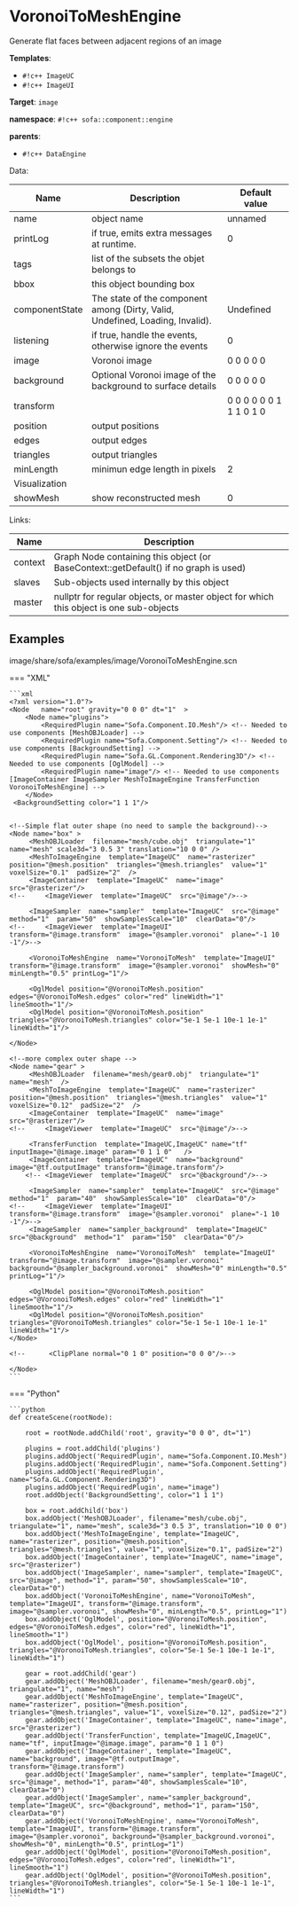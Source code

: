 # VoronoiToMeshEngine

Generate flat faces between adjacent regions of an image


__Templates__:

- `#!c++ ImageUC`
- `#!c++ ImageUI`

__Target__: `image`

__namespace__: `#!c++ sofa::component::engine`

__parents__: 

- `#!c++ DataEngine`

Data: 

<table>
<thead>
    <tr>
        <th>Name</th>
        <th>Description</th>
        <th>Default value</th>
    </tr>
</thead>
<tbody>
	<tr>
		<td>name</td>
		<td>
object name
</td>
		<td>unnamed</td>
	</tr>
	<tr>
		<td>printLog</td>
		<td>
if true, emits extra messages at runtime.
</td>
		<td>0</td>
	</tr>
	<tr>
		<td>tags</td>
		<td>
list of the subsets the objet belongs to
</td>
		<td></td>
	</tr>
	<tr>
		<td>bbox</td>
		<td>
this object bounding box
</td>
		<td></td>
	</tr>
	<tr>
		<td>componentState</td>
		<td>
The state of the component among (Dirty, Valid, Undefined, Loading, Invalid).
</td>
		<td>Undefined</td>
	</tr>
	<tr>
		<td>listening</td>
		<td>
if true, handle the events, otherwise ignore the events
</td>
		<td>0</td>
	</tr>
	<tr>
		<td>image</td>
		<td>
Voronoi image
</td>
		<td>0 0 0 0 0</td>
	</tr>
	<tr>
		<td>background</td>
		<td>
Optional Voronoi image of the background to surface details
</td>
		<td>0 0 0 0 0</td>
	</tr>
	<tr>
		<td>transform</td>
		<td>

</td>
		<td>0 0 0 0 0 0 1 1 1 0 1 0</td>
	</tr>
	<tr>
		<td>position</td>
		<td>
output positions
</td>
		<td></td>
	</tr>
	<tr>
		<td>edges</td>
		<td>
output edges
</td>
		<td></td>
	</tr>
	<tr>
		<td>triangles</td>
		<td>
output triangles
</td>
		<td></td>
	</tr>
	<tr>
		<td>minLength</td>
		<td>
minimun edge length in pixels
</td>
		<td>2</td>
	</tr>
	<tr>
		<td colspan="3">Visualization</td>
	</tr>
	<tr>
		<td>showMesh</td>
		<td>
show reconstructed mesh
</td>
		<td>0</td>
	</tr>

</tbody>
</table>

Links: 

| Name | Description |
| ---- | ----------- |
|context|Graph Node containing this object (or BaseContext::getDefault() if no graph is used)|
|slaves|Sub-objects used internally by this object|
|master|nullptr for regular objects, or master object for which this object is one sub-objects|



## Examples

image/share/sofa/examples/image/VoronoiToMeshEngine.scn

=== "XML"

    ```xml
    <?xml version="1.0"?>
    <Node 	name="root" gravity="0 0 0" dt="1"  >
        <Node name="plugins">
            <RequiredPlugin name="Sofa.Component.IO.Mesh"/> <!-- Needed to use components [MeshOBJLoader] -->
            <RequiredPlugin name="Sofa.Component.Setting"/> <!-- Needed to use components [BackgroundSetting] -->
            <RequiredPlugin name="Sofa.GL.Component.Rendering3D"/> <!-- Needed to use components [OglModel] -->
            <RequiredPlugin name="image"/> <!-- Needed to use components [ImageContainer ImageSampler MeshToImageEngine TransferFunction VoronoiToMeshEngine] -->
        </Node>
     <BackgroundSetting color="1 1 1"/>
    	
    
    <!--Simple flat outer shape (no need to sample the background)-->
    <Node name="box" >
    	 <MeshOBJLoader  filename="mesh/cube.obj"  triangulate="1"  name="mesh" scale3d="3 0.5 3" translation="10 0 0" />
    	 <MeshToImageEngine  template="ImageUC"  name="rasterizer"  position="@mesh.position"  triangles="@mesh.triangles"  value="1"  voxelSize="0.1"  padSize="2"  />
    	 <ImageContainer  template="ImageUC"  name="image"  src="@rasterizer"/>
    <!--	 <ImageViewer  template="ImageUC"  src="@image"/>-->
    
    	 <ImageSampler  name="sampler"  template="ImageUC"  src="@image"  method="1"  param="50"  showSamplesScale="10"  clearData="0"/>
    <!--	 <ImageViewer  template="ImageUI"  transform="@image.transform"  image="@sampler.voronoi"  plane="-1 10 -1"/>-->
    
    	 <VoronoiToMeshEngine  name="VoronoiToMesh"  template="ImageUI"  transform="@image.transform"  image="@sampler.voronoi"  showMesh="0" minLength="0.5" printLog="1"/>
    
    	 <OglModel position="@VoronoiToMesh.position" edges="@VoronoiToMesh.edges" color="red" lineWidth="1" lineSmooth="1"/>
    	 <OglModel position="@VoronoiToMesh.position" triangles="@VoronoiToMesh.triangles" color="5e-1 5e-1 10e-1 1e-1" lineWidth="1"/>
    
    </Node>
    
    <!--more complex outer shape -->
    <Node name="gear" >
    	 <MeshOBJLoader  filename="mesh/gear0.obj"  triangulate="1"  name="mesh"  />
    	 <MeshToImageEngine  template="ImageUC"  name="rasterizer"  position="@mesh.position"  triangles="@mesh.triangles"  value="1"  voxelSize="0.12"  padSize="2"  />
    	 <ImageContainer  template="ImageUC"  name="image"  src="@rasterizer"/>
    <!--	 <ImageViewer  template="ImageUC"  src="@image"/>-->
    
    	 <TransferFunction  template="ImageUC,ImageUC" name="tf" inputImage="@image.image" param="0 1 1 0"   />
    	 <ImageContainer  template="ImageUC"  name="background"  image="@tf.outputImage" transform="@image.transform"/>
    	<!-- <ImageViewer  template="ImageUC"  src="@background"/>-->
    
    	 <ImageSampler  name="sampler"  template="ImageUC"  src="@image"  method="1"  param="40"  showSamplesScale="10"  clearData="0"/>
    <!--	 <ImageViewer  template="ImageUI"  transform="@image.transform"  image="@sampler.voronoi"  plane="-1 10 -1"/>-->
    	 <ImageSampler  name="sampler_background"  template="ImageUC"  src="@background"  method="1"  param="150"  clearData="0"/>
    
    	 <VoronoiToMeshEngine  name="VoronoiToMesh"  template="ImageUI"  transform="@image.transform"  image="@sampler.voronoi"  background="@sampler_background.voronoi"  showMesh="0" minLength="0.5" printLog="1"/>
    
    	 <OglModel position="@VoronoiToMesh.position" edges="@VoronoiToMesh.edges" color="red" lineWidth="1" lineSmooth="1"/>
    	 <OglModel position="@VoronoiToMesh.position" triangles="@VoronoiToMesh.triangles" color="5e-1 5e-1 10e-1 1e-1" lineWidth="1"/>
    </Node>
    
    <!--	  <ClipPlane normal="0 1 0" position="0 0 0"/>-->
    
    </Node>
    ```

=== "Python"

    ```python
    def createScene(rootNode):

        root = rootNode.addChild('root', gravity="0 0 0", dt="1")

        plugins = root.addChild('plugins')
        plugins.addObject('RequiredPlugin', name="Sofa.Component.IO.Mesh")
        plugins.addObject('RequiredPlugin', name="Sofa.Component.Setting")
        plugins.addObject('RequiredPlugin', name="Sofa.GL.Component.Rendering3D")
        plugins.addObject('RequiredPlugin', name="image")
        root.addObject('BackgroundSetting', color="1 1 1")

        box = root.addChild('box')
        box.addObject('MeshOBJLoader', filename="mesh/cube.obj", triangulate="1", name="mesh", scale3d="3 0.5 3", translation="10 0 0")
        box.addObject('MeshToImageEngine', template="ImageUC", name="rasterizer", position="@mesh.position", triangles="@mesh.triangles", value="1", voxelSize="0.1", padSize="2")
        box.addObject('ImageContainer', template="ImageUC", name="image", src="@rasterizer")
        box.addObject('ImageSampler', name="sampler", template="ImageUC", src="@image", method="1", param="50", showSamplesScale="10", clearData="0")
        box.addObject('VoronoiToMeshEngine', name="VoronoiToMesh", template="ImageUI", transform="@image.transform", image="@sampler.voronoi", showMesh="0", minLength="0.5", printLog="1")
        box.addObject('OglModel', position="@VoronoiToMesh.position", edges="@VoronoiToMesh.edges", color="red", lineWidth="1", lineSmooth="1")
        box.addObject('OglModel', position="@VoronoiToMesh.position", triangles="@VoronoiToMesh.triangles", color="5e-1 5e-1 10e-1 1e-1", lineWidth="1")

        gear = root.addChild('gear')
        gear.addObject('MeshOBJLoader', filename="mesh/gear0.obj", triangulate="1", name="mesh")
        gear.addObject('MeshToImageEngine', template="ImageUC", name="rasterizer", position="@mesh.position", triangles="@mesh.triangles", value="1", voxelSize="0.12", padSize="2")
        gear.addObject('ImageContainer', template="ImageUC", name="image", src="@rasterizer")
        gear.addObject('TransferFunction', template="ImageUC,ImageUC", name="tf", inputImage="@image.image", param="0 1 1 0")
        gear.addObject('ImageContainer', template="ImageUC", name="background", image="@tf.outputImage", transform="@image.transform")
        gear.addObject('ImageSampler', name="sampler", template="ImageUC", src="@image", method="1", param="40", showSamplesScale="10", clearData="0")
        gear.addObject('ImageSampler', name="sampler_background", template="ImageUC", src="@background", method="1", param="150", clearData="0")
        gear.addObject('VoronoiToMeshEngine', name="VoronoiToMesh", template="ImageUI", transform="@image.transform", image="@sampler.voronoi", background="@sampler_background.voronoi", showMesh="0", minLength="0.5", printLog="1")
        gear.addObject('OglModel', position="@VoronoiToMesh.position", edges="@VoronoiToMesh.edges", color="red", lineWidth="1", lineSmooth="1")
        gear.addObject('OglModel', position="@VoronoiToMesh.position", triangles="@VoronoiToMesh.triangles", color="5e-1 5e-1 10e-1 1e-1", lineWidth="1")
    ```

